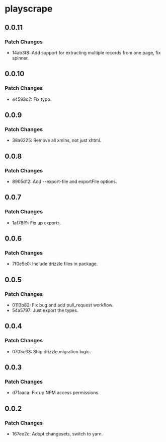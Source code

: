 # playscrape

## 0.0.11

### Patch Changes

-   14ab3f8: Add support for extracting multiple records from one page, fix spinner.

## 0.0.10

### Patch Changes

-   e4593c2: Fix typo.

## 0.0.9

### Patch Changes

-   38a6225: Remove all xmlns, not just xhtml.

## 0.0.8

### Patch Changes

-   8905d12: Add --export-file and exportFile options.

## 0.0.7

### Patch Changes

-   1af78f9: Fix up exports.

## 0.0.6

### Patch Changes

-   7f0e5e0: Include drizzle files in package.

## 0.0.5

### Patch Changes

-   0113b82: Fix bug and add pull_request workflow.
-   54a5797: Just export the types.

## 0.0.4

### Patch Changes

-   0705c63: Ship drizzle migration logic.

## 0.0.3

### Patch Changes

-   d71aaca: Fix up NPM access permissions.

## 0.0.2

### Patch Changes

-   167ee2c: Adopt changesets, switch to yarn.
